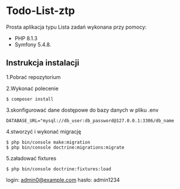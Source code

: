 # Todo-List-ztp
Prosta aplikacja typu Lista zadań wykonana przy pomocy:
* PHP 8.1.3 
* Symfony 5.4.8.

## Instrukcja instalacji
1.Pobrać repozytorium

2.Wykonać polecenie 
```
$ composer install
```
3.skonfigurować dane dostępowe do bazy danych w pliku .env
```
DATABASE_URL="mysql://db_user:db_password@127.0.0.1:3306/db_name
```

4.stworzyć i wykonać migrację
```
$ php bin/console make:migration
$ php bin/console doctrine:migrations:migrate
```

5.załadować fixtures
```
$ php bin/console doctrine:fixtures:load
```

login: admin0@example.com
hasło: admin1234
